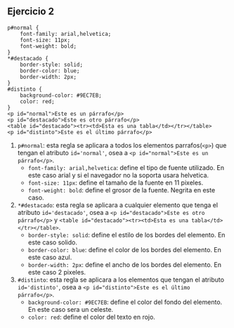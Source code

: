 ## Ejercicio 2
```
p#normal {
    font-family: arial,helvetica;
    font-size: 11px;
    font-weight: bold;
}
*#destacado {
    border-style: solid;
    border-color: blue;
    border-width: 2px;
}
#distinto {
    background-color: #9EC7EB;
    color: red;
}
<p id="normal">Este es un párrafo</p>
<p id="destacado">Este es otro párrafo</p>
<table id="destacado"><tr><td>Esta es una tabla</td></tr></table>
<p id="distinto">Este es el último párrafo</p>
```

1. `p#normal`: esta regla se aplicara a todos los elementos parrafos(`<p>`) que tengan el atributo `id='normal'`, osea a `<p id="normal">Este es un párrafo</p>`.
    - `font-family: arial,helvetica`: define el tipo de fuente utilizado. En este caso arial y si el navegador no la soporta usara helvetica.
    - `font-size: 11px`: define el tamaño de la fuente en 11 pixeles.
    - `font-weight: bold`: define el grosor de la fuente. Negrita en este caso.
2. `*#destacado`: esta regla se aplicara a cualquier elemento que tenga el atributo `id='destacado'`, osea a `<p id="destacado">Este es otro párrafo</p>` y `<table id="destacado"><tr><td>Esta es una tabla</td></tr></table>`.
    - `border-style: solid`: define el estilo de los bordes del elemento. En este caso solido.
    - `border-color: blue`: define el color de los bordes del elemento. En este caso azul.
    - `border-width: 2px`: define el ancho de los bordes del elemento. En este caso 2 pixeles.
3. `#distinto`: esta regla se aplicara a los elementos que tengan el atributo `id='distinto'`, osea a `<p id="distinto">Este es el último párrafo</p>`.
    - `background-color: #9EC7EB`: define el color del fondo del elemento. En este caso sera un celeste.
    - `color: red`: define el color del texto en rojo.